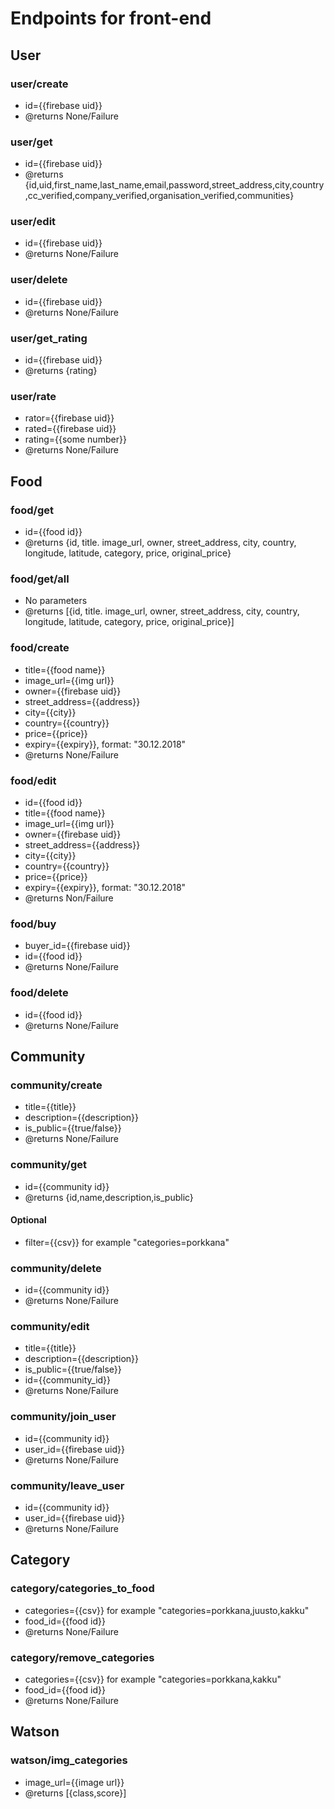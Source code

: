 # Endpoints for front-end


## User

### user/create
- id={{firebase uid}}
- @returns None/Failure

### user/get
- id={{firebase uid}}
- @returns {id,uid,first_name,last_name,email,password,street_address,city,country,cc_verified,company_verified,organisation_verified,communities}

### user/edit
- id={{firebase uid}}
- @returns None/Failure

### user/delete
- id={{firebase uid}}
- @returns None/Failure

### user/get_rating
- id={{firebase uid}}
- @returns {rating}

### user/rate
- rator={{firebase uid}}
- rated={{firebase uid}}
- rating={{some number}}
- @returns None/Failure

## Food

### food/get
- id={{food id}}
- @returns {id, title. image_url, owner, street_address, city, country, longitude, latitude, category, price, original_price}

### food/get/all
- No parameters
- @returns [{id, title. image_url, owner, street_address, city, country, longitude, latitude, category, price, original_price}]

### food/create
- title={{food name}}
- image_url={{img url}}
- owner={{firebase uid}}
- street_address={{address}}
- city={{city}}
- country={{country}}
- price={{price}}
- expiry={{expiry}}, format: "30.12.2018"
- @returns None/Failure

### food/edit
- id={{food id}}
- title={{food name}}
- image_url={{img url}}
- owner={{firebase uid}}
- street_address={{address}}
- city={{city}}
- country={{country}}
- price={{price}}
- expiry={{expiry}}, format: "30.12.2018"
- @returns Non/Failure

### food/buy
- buyer_id={{firebase uid}}
- id={{food id}}
- @returns None/Failure

### food/delete
- id={{food id}}
- @returns None/Failure


## Community

### community/create
- title={{title}}
- description={{description}}
- is_public={{true/false}}
- @returns None/Failure

### community/get
- id={{community id}}
- @returns {id,name,description,is_public}
#### Optional
- filter={{csv}} for example "categories=porkkana"



### community/delete
- id={{community id}}
- @returns None/Failure

### community/edit
- title={{title}}
- description={{description}}
- is_public={{true/false}}
- id={{community_id}}
- @returns None/Failure

### community/join_user
- id={{community id}}
- user_id={{firebase uid}}
- @returns None/Failure

### community/leave_user
- id={{community id}}
- user_id={{firebase uid}}
- @returns None/Failure


## Category

### category/categories_to_food
- categories={{csv}} for example "categories=porkkana,juusto,kakku"
- food_id={{food id}}
- @returns None/Failure

### category/remove_categories
- categories={{csv}} for example "categories=porkkana,kakku"
- food_id={{food id}}
- @returns None/Failure


## Watson

### watson/img_categories
- image_url={{image url}}
- @returns [{class,score}]
